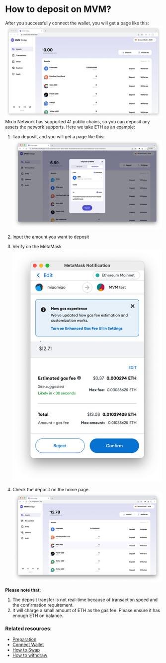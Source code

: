 # How to deposit on MVM?
After you successfully connect the wallet, you will get a page like this:
![homepage](./homepage2.png)
Mixin Network has supported 41 public chains, so you can deposit any assets the network supports. Here we take ETH as an example:
1. Tap deposit, and you will get a page like this:
![deposit](./deposit1.png)
2. Input the amount you want to deposit
3. Verify on the MetaMask
![verify](./verify.png)

4. Check the deposit on the home page.
![homepage3](./homepage3.png)

**Please note that:**
1. The deposit transfer is not real-time because of transaction speed and the confirmation requirement.
2. It will charge a small amount of ETH as the gas fee. Please ensure it has enough ETH on balance.

### Related resources:
* [Preparation](../Preparation/Preparation.md)
* [Connect Wallet](../ConnectWallet/README.md)
* [How to Swap](../Swap/README.md)
* [How to withdraw](../Withdraw/README.md)
